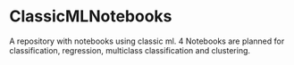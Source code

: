# ClassicMLNotebooks
A repository with notebooks using classic ml. 4 Notebooks are planned for classification, regression, multiclass classification and clustering.
